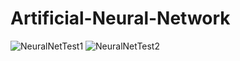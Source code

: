 # Artificial-Neural-Network
![NeuralNetTest1](NeuralNetTest1.png)
![NeuralNetTest2](NeuralNetTest2.png)

